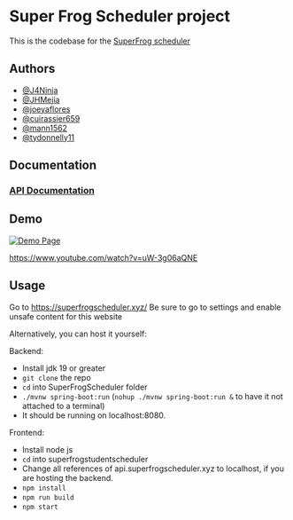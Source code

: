 # Super Frog Scheduler project

This is the codebase for the [SuperFrog scheduler](https://superfrogscheduler.xyz)

## Authors

- [@J4Ninja](https://www.github.com/J4Ninja)
- [@JHMejia](https://github.com/jhmejia)
- [@joeyaflores](https://github.com/joeyaflores)
- [@cuirassier659](https://github.com/cuirassier659)
- [@mann1562](https://github.com/mann1562)
- [@tydonnelly11](https://github.com/tydonnelly11)


## Documentation

### [API Documentation](https://jhmejia.com/superdocs)


## Demo

[![Demo Page](https://img.youtube.com/vi/uW-3g06aQNE/0.jpg)](https://www.youtube.com/watch?v=uW-3g06aQNE "Demo Page")

https://www.youtube.com/watch?v=uW-3g06aQNE

## Usage
Go to https://superfrogscheduler.xyz/
Be sure to go to settings and enable unsafe content for this website

Alternatively, you can host it yourself:

Backend:
- Install jdk 19 or greater
- `git clone` the repo
- `cd` into SuperFrogScheduler folder
- `./mvnw spring-boot:run` (`nohup ./mvnw spring-boot:run &` to have it not attached to a terminal)
- It should be running on localhost:8080. 

Frontend:
- Install node js
- `cd` into superfrogstudentscheduler
- Change all references of api.superfrogscheduler.xyz to localhost, if you are hosting the backend. 
- `npm install`
- `npm run build`
- `npm start`



    

